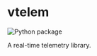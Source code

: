 <!--
    =====================================
    generator=datazen
    version=1.2.1
    hash=a9f0d28974ee5f14bd035bcc2939561f
    =====================================
-->

# vtelem

![Python package](https://github.com/vkottler/vtelem/workflows/Python%20package/badge.svg)

A real-time telemetry library.
